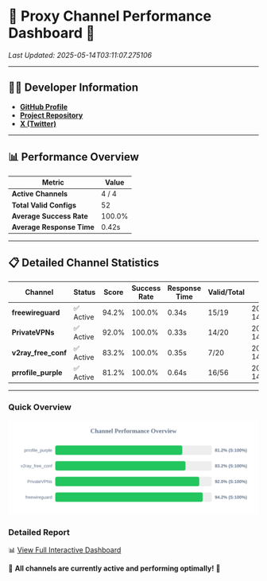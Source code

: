 # 🌟 Proxy Channel Performance Dashboard 🌟

_Last Updated: 2025-05-14T03:11:07.275106_

---

## 👩‍💻 Developer Information

- **[GitHub Profile](https://github.com/4n0nymou3)**  
- **[Project Repository](https://github.com/4n0nymou3/multi-proxy-config-fetcher)**  
- **[X (Twitter)](https://x.com/4n0nymou3)**  

---

## 📊 Performance Overview

| Metric                | Value       |
|-----------------------|-------------|
| **Active Channels**   | 4 / 4       |
| **Total Valid Configs** | 52          |
| **Average Success Rate** | 100.0%      |
| **Average Response Time** | 0.42s       |

---

## 📋 Detailed Channel Statistics

| Channel          | Status     | Score  | Success Rate | Response Time | Valid/Total | Last Success               |
|------------------|------------|--------|--------------|---------------|-------------|----------------------------|
| **freewireguard**  | ✅ Active  | 94.2%  | 100.0% | 0.34s         | 15/19       | 2025-05-14T03:11:07.273343 |
| **PrivateVPNs**  | ✅ Active  | 92.0%  | 100.0% | 0.33s         | 14/20       | 2025-05-14T03:11:06.906648 |
| **v2ray_free_conf**  | ✅ Active  | 83.2%  | 100.0% | 0.35s         | 7/20       | 2025-05-14T03:11:06.546034 |
| **prrofile_purple**  | ✅ Active  | 81.2%  | 100.0% | 0.64s         | 16/56       | 2025-05-14T03:11:06.129834 |

---

### Quick Overview
<div align="center">
  <a href="https://raw.githubusercontent.com/nullluser/NullRepo/refs/heads/main/assets/channel_stats_chart.svg">
    <img src="https://raw.githubusercontent.com/nullluser/NullRepo/refs/heads/main/assets/channel_stats_chart.svg" alt="Source Performance Statistics" width="800">
  </a>
</div>

### Detailed Report
📊 [View Full Interactive Dashboard](https://htmlpreview.github.io/?https://github.com/nullluser/NullRepo/blob/main/assets/performance_report.html)

🎉 **All channels are currently active and performing optimally!** 🎉
